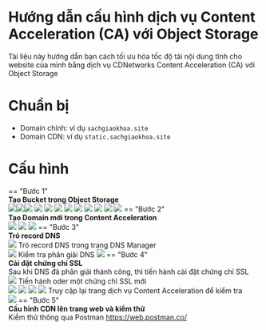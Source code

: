 # Hướng dẫn cấu hình dịch vụ Content Acceleration (CA) với Object Storage

Tài liệu này hướng dẫn bạn cách tối ưu hóa tốc độ tải nội dung tĩnh cho website của mình bằng dịch vụ CDNetworks Content Acceleration (CA) với Object Storage

# Chuẩn bị  

- Domain chính: ví dụ `sachgiaokhoa.site`  
- Domain CDN: ví dụ `static.sachgiaokhoa.site`  

# Cấu hình  
== "Bước 1"  
	**Tạo Bucket trong Object Storage**  
		![](assets/images/cau-hinh-content-acceleration-voi-object-storage/2.jpg)![](assets/images/cau-hinh-content-acceleration-voi-object-storage/3.jpg)![](assets/images/cau-hinh-content-acceleration-voi-object-storage/4.jpg)
		![](assets/images/cau-hinh-content-acceleration-voi-object-storage/5.jpg)
		![](assets/images/cau-hinh-content-acceleration-voi-object-storage/6.jpg)
		![](assets/images/cau-hinh-content-acceleration-voi-object-storage/7.jpg)
		![](assets/images/cau-hinh-content-acceleration-voi-object-storage/8.jpg)
		![](assets/images/cau-hinh-content-acceleration-voi-object-storage/9.jpg)
		![](assets/images/cau-hinh-content-acceleration-voi-object-storage/10.jpg)
		![](assets/images/cau-hinh-content-acceleration-voi-object-storage/11.jpg)
		![](assets/images/cau-hinh-content-acceleration-voi-object-storage/12.jpg)
		![](assets/images/cau-hinh-content-acceleration-voi-object-storage/13.jpg)
== "Bước 2"  
	**Tạo Domain mới trong Content Acceleration**  
		![](assets/images/cau-hinh-content-acceleration-voi-object-storage/14.jpg)
		![](assets/images/cau-hinh-content-acceleration-voi-object-storage/15.jpg)
		![](assets/images/cau-hinh-content-acceleration-voi-object-storage/16.jpg)
== "Bước 3"  
	**Trỏ record DNS**  
		![](assets/images/cau-hinh-content-acceleration-voi-object-storage/17.jpg)
		Trỏ record DNS trong trang DNS Manager  
		![](assets/images/cau-hinh-content-acceleration-voi-object-storage/18.jpg)
		Kiểm tra phân giải DNS
		![](assets/images/cau-hinh-content-acceleration-voi-object-storage/19.jpg)
== "Bước 4"  
	**Cài đặt chứng chỉ SSL**  
	Sau khi DNS đã phân giải thành công, thì tiến hành cài đặt chứng chỉ SSL  
	![](assets/images/cau-hinh-content-acceleration-voi-object-storage/20.jpg)
	Tiến hành oder một chứng chỉ SSL mới  
	![](assets/images/cau-hinh-content-acceleration-voi-object-storage/21.jpg)
	![](assets/images/cau-hinh-content-acceleration-voi-object-storage/22.jpg)
	![](assets/images/cau-hinh-content-acceleration-voi-object-storage/23.jpg)
	![](assets/images/cau-hinh-content-acceleration-voi-object-storage/24.jpg)
	Truy cập lại trang dịch vụ Content Acceleration để kiểm tra  
	![](assets/images/cau-hinh-content-acceleration-voi-object-storage/25.jpg)
== "Bước 5"  
	**Cấu hình CDN lên trang web và kiểm thử**  
	Kiểm thử thông qua Postman https://web.postman.co/  
	